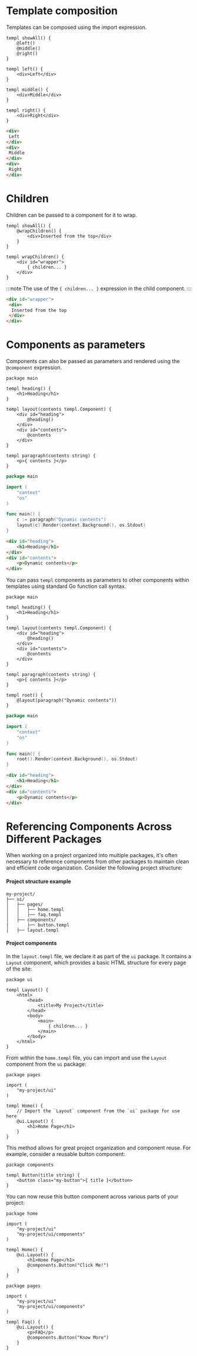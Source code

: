 # Template composition

Templates can be composed using the import expression.

```templ
templ showAll() {
	@left()
	@middle()
	@right()
}

templ left() {
	<div>Left</div>
}

templ middle() {
	<div>Middle</div>
}

templ right() {
	<div>Right</div>
}
```

```html title="Output"
<div>
 Left
</div>
<div>
 Middle
</div>
<div>
 Right
</div>
```

# Children

Children can be passed to a component for it to wrap.

```templ
templ showAll() {
	@wrapChildren() {
		<div>Inserted from the top</div>
	}
}

templ wrapChildren() {
	<div id="wrapper">
		{ children... }
	</div>
}
```

:::note
The use of the `{ children... }` expression in the child component.
:::

```html title="output"
<div id="wrapper">
 <div>
  Inserted from the top
 </div>
</div>
```

# Components as parameters

Components can also be passed as parameters and rendered using the `@component` expression.

```templ
package main

templ heading() {
    <h1>Heading</h1>
}

templ layout(contents templ.Component) {
	<div id="heading">
		@heading()
	</div>
	<div id="contents">
		@contents
	</div>
}

templ paragraph(contents string) {
	<p>{ contents }</p>
}
```

```go title="main.go"
package main

import (
	"context"
	"os"
)

func main() {
	c := paragraph("Dynamic contents")
	layout(c).Render(context.Background(), os.Stdout)
}
```

```html title="output"
<div id="heading">
	<h1>Heading</h1>
</div>
<div id="contents">
	<p>Dynamic contents</p>
</div>
```

You can pass `templ` components as parameters to other components within templates using standard Go function call syntax.

```templ
package main

templ heading() {
    <h1>Heading</h1>
}

templ layout(contents templ.Component) {
	<div id="heading">
		@heading()
	</div>
	<div id="contents">
		@contents
	</div>
}

templ paragraph(contents string) {
	<p>{ contents }</p>
}

templ root() {
	@layout(paragraph("Dynamic contents"))
}
```

```go title="main.go"
package main

import (
	"context"
	"os"
)

func main() {
	root().Render(context.Background(), os.Stdout)
}
```

```html title="output"
<div id="heading">
	<h1>Heading</h1>
</div>
<div id="contents">
	<p>Dynamic contents</p>
</div>
```

# Referencing Components Across Different Packages

When working on a project organized into multiple packages, it's often necessary to reference components from other packages to maintain clean and efficient code organization. Consider the following project structure:

#### Project structure example

```
my-project/
├── ui/
│   ├── pages/
│   │   ├── home.templ
│   │   ├── faq.templ
│   ├── components/
|       ├── button.templ
│   ├── layout.templ
```

#### Project components

In the `layout.templ` file, we declare it as part of the `ui` package. It contains a `Layout` component, which provides a basic HTML structure for every page of the site:

```templ title="my-project/ui/layout.templ"
package ui

templ Layout() {
    <html>
        <head>
            <title>My Project</title>
        </head>
        <body>
            <main>
                { children... }
            </main>
        </body>
    </html>
}
```

From within the `home.templ` file, you can import and use the `Layout` component from the `ui` package:

```templ title="my-project/ui/pages/home.templ"
package pages

import (
	"my-project/ui"
)

templ Home() {
    // Import the `Layout` component from the `ui` package for use here
    @ui.Layout() {
        <h1>Home Page</h1>
    }
}
```

This method allows for great project organization and component reuse. For example, consider a reusable button component:

```templ title="my-project/ui/components/button.templ"
package components

templ Button(title string) {
    <button class="my-button">{ title }</button>
}
```

You can now reuse this button component across various parts of your project:

```templ title="my-project/ui/pages/home.templ"
package home

import (
    "my-project/ui"
    "my-project/ui/components"
)

templ Home() {
    @ui.Layout() {
        <h1>Home Page</h1>
        @components.Button("Click Me!")
    }
}
```

```templ title="my-project/ui/pages/faq.templ"
package pages

import (
    "my-project/ui"
    "my-project/ui/components"
)

templ Faq() {
    @ui.Layout() {
        <p>FAQ</p>
        @components.Button("Know More")
    }
}
```
